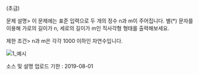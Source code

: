 (초급)

문제 설명>
이 문제에는 표준 입력으로 두 개의 정수 n과 m이 주어집니다.
별(*) 문자를 이용해 가로의 길이가 n, 세로의 길이가 m인 직사각형 형태를 출력해보세요.

제한 조건>
n과 m은 각각 1000 이하인 자연수입니다.

![1_예시](https://user-images.githubusercontent.com/9017894/62135935-15582600-b31e-11e9-84ed-44448b17c9b3.jpg)

소스 및 설명 업로드 기한 : 2019-08-01
